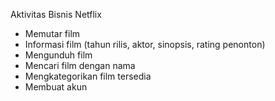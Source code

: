 Aktivitas Bisnis Netflix

- Memutar film
- Informasi film (tahun rilis, aktor, sinopsis, rating penonton)
- Mengunduh film 
- Mencari film dengan nama
- Mengkategorikan film tersedia
- Membuat akun

